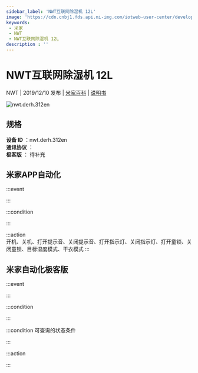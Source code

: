 ```yaml
---
sidebar_label: 'NWT互联网除湿机 12L'
image: 'https://cdn.cnbj1.fds.api.mi-img.com/iotweb-user-center/developer_1679047653875ujA1PN0R.png?GalaxyAccessKeyId=AKVGLQWBOVIRQ3XLEW&Expires=9223372036854775807&Signature=vhRYsmOVpTjADtXf4Fi7UTqP7xM='
keywords: 
 - 米家
 - NWT
 - NWT互联网除湿机 12L
description : ''
---
```

# NWT互联网除湿机 12L

NWT | 2019/12/10 发布 | [米家百科](https://home.mi.com/webapp/content/baike/product/index.html?model=nwt.derh.312en) | [说明书](https://home.mi.com/views/introduction.html?model=nwt.derh.312en&region=cn)

![nwt.derh.312en](https://cdn.cnbj1.fds.api.mi-img.com/iotweb-user-center/developer_1679047653875ujA1PN0R.png?GalaxyAccessKeyId=AKVGLQWBOVIRQ3XLEW&Expires=9223372036854775807&Signature=vhRYsmOVpTjADtXf4Fi7UTqP7xM=)

## 规格  
> 
**设备 ID** ：nwt.derh.312en  
**通讯协议** ：  
**极客版**  ： 待补充 


## 米家APP自动化  

:::event  

:::

:::condition  

:::

:::action   
开机、关机、打开提示音、关闭提示音、打开指示灯、关闭指示灯、打开童锁、关闭童锁、目标湿度模式、干衣模式
:::

## 米家自动化极客版  

:::event  

:::

:::condition  

:::

:::condition 可查询的状态条件  

:::

:::action  

:::

        
